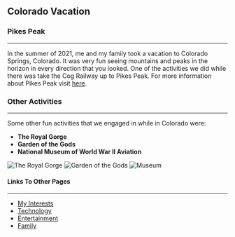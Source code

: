 ## Colorado Vacation

### Pikes Peak
---
In the summer of 2021, me and my family took a vacation to Colorado Springs, Colorado. It was very fun seeing mountains and peaks in the horizon in every direction that you looked. One of the activities we did while there was take the Cog Railway up to Pikes Peak. For more information about Pikes Peak visit [here](https://www.visitcos.com/things-to-do/places-to-go/pikes-peak/).

### Other Activities
---
Some other fun activities that we engaged in while in Colorado were:

* **The Royal Gorge**
* **Garden of the Gods**
* **National Museum of World War II Aviation**

![The Royal Gorge](https://upload.wikimedia.org/wikipedia/commons/thumb/e/ee/Royal_Gorge_Bridge_%28looking_west%29.jpg/1200px-Royal_Gorge_Bridge_%28looking_west%29.jpg)
![Garden of the Gods](https://gardenofgods.com/wp-content/uploads/garden-of-the-gods-valley-scaled-e1650039361571.webp)
![Museum](https://www.uncovercolorado.com/wp-content/uploads/2020/05/National-Museum-of-World-War-2-Aviation-CO-1516x758-1.jpg)

#### Links To Other Pages
---
* [My Interests](markdown_one.md)
* [Technology](markdown_three.md)
* [Entertainment](markdown_four.md)
* [Family](markdown_five.md)




